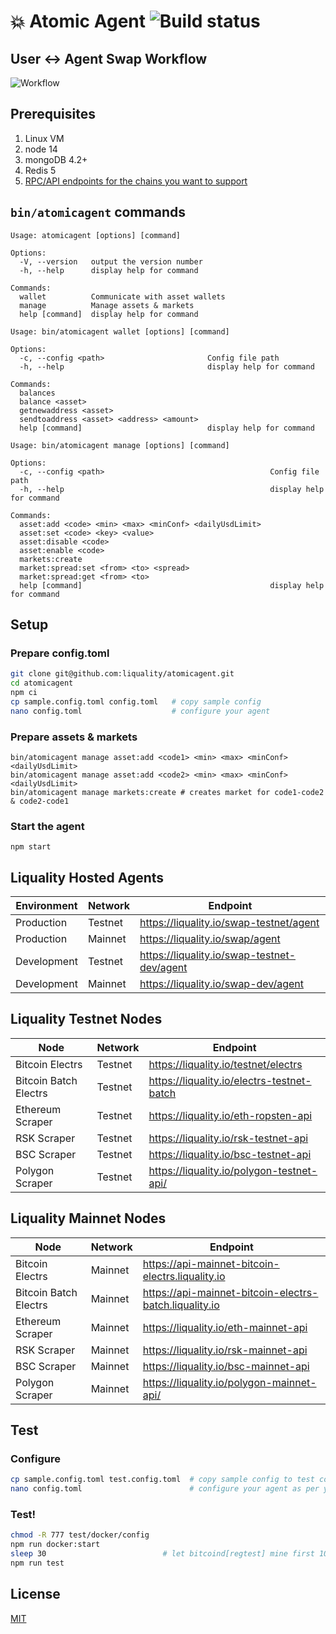 # 💥 Atomic Agent ![Build status](https://github.com/liquality/agent/workflows/Test,%20publish%20&%20deploy/badge.svg)

## User <-> Agent Swap Workflow

![Workflow](diagram.png "Workflow")


## Prerequisites

1. Linux VM
2. node 14
3. mongoDB 4.2+
4. Redis 5
4. [RPC/API endpoints for the chains you want to support](#liquality-nodes)


## `bin/atomicagent` commands

```
Usage: atomicagent [options] [command]

Options:
  -V, --version   output the version number
  -h, --help      display help for command

Commands:
  wallet          Communicate with asset wallets
  manage          Manage assets & markets
  help [command]  display help for command
```


```
Usage: bin/atomicagent wallet [options] [command]

Options:
  -c, --config <path>                       Config file path
  -h, --help                                display help for command

Commands:
  balances
  balance <asset>
  getnewaddress <asset>
  sendtoaddress <asset> <address> <amount>
  help [command]                            display help for command
```


```
Usage: bin/atomicagent manage [options] [command]

Options:
  -c, --config <path>                                     Config file path
  -h, --help                                              display help for command

Commands:
  asset:add <code> <min> <max> <minConf> <dailyUsdLimit>
  asset:set <code> <key> <value>
  asset:disable <code>
  asset:enable <code>
  markets:create
  market:spread:set <from> <to> <spread>
  market:spread:get <from> <to>
  help [command]                                          display help for command
```


## Setup

### Prepare config.toml

```bash
git clone git@github.com:liquality/atomicagent.git
cd atomicagent
npm ci
cp sample.config.toml config.toml   # copy sample config
nano config.toml                    # configure your agent
```


### Prepare assets & markets

```
bin/atomicagent manage asset:add <code1> <min> <max> <minConf> <dailyUsdLimit>
bin/atomicagent manage asset:add <code2> <min> <max> <minConf> <dailyUsdLimit>
bin/atomicagent manage markets:create # creates market for code1-code2 & code2-code1
```


### Start the agent

```
npm start
```


## Liquality Hosted Agents

|Environment| Network | Endpoint                                               |
|-|---------|--------------------------------------------------------|
|Production| Testnet | https://liquality.io/swap-testnet/agent                |
|Production| Mainnet | https://liquality.io/swap/agent                        |
|Development| Testnet | https://liquality.io/swap-testnet-dev/agent                |
|Development| Mainnet | https://liquality.io/swap-dev/agent                        |


## Liquality Testnet Nodes

| Node                  | Network | Endpoint                                               |
|-----------------------|---------|--------------------------------------------------------|
| Bitcoin Electrs       | Testnet | https://liquality.io/testnet/electrs                   |
| Bitcoin Batch Electrs | Testnet | https://liquality.io/electrs-testnet-batch             |
| Ethereum Scraper      | Testnet | https://liquality.io/eth-ropsten-api                   |
| RSK Scraper           | Testnet | https://liquality.io/rsk-testnet-api                   |
| BSC Scraper           | Testnet | https://liquality.io/bsc-testnet-api                   |
| Polygon Scraper       | Testnet | https://liquality.io/polygon-testnet-api/              |


## Liquality Mainnet Nodes

| Node                  | Network | Endpoint                                               |
|-----------------------|---------|--------------------------------------------------------|
| Bitcoin Electrs       | Mainnet | https://api-mainnet-bitcoin-electrs.liquality.io       |
| Bitcoin Batch Electrs | Mainnet | https://api-mainnet-bitcoin-electrs-batch.liquality.io |
| Ethereum Scraper      | Mainnet | https://liquality.io/eth-mainnet-api                   |
| RSK Scraper           | Mainnet | https://liquality.io/rsk-mainnet-api                   |
| BSC Scraper           | Mainnet | https://liquality.io/bsc-mainnet-api                   |
| Polygon Scraper       | Mainnet | https://liquality.io/polygon-mainnet-api/              |


## Test


### Configure

```bash
cp sample.config.toml test.config.toml  # copy sample config to test config
nano config.toml                        # configure your agent as per your test environment
```


### Test!

```bash
chmod -R 777 test/docker/config
npm run docker:start
sleep 30                          # let bitcoind[regtest] mine first 100 blocks
npm run test
```


## License

[MIT](./LICENSE.md)
